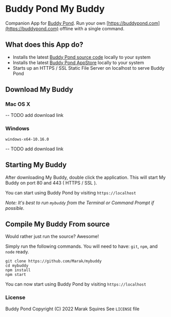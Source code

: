 # Buddy Pond My Buddy

Companion App for [Buddy Pond](https://buddypond.com). 
Run your own [https://buddypond.com](https://buddypond.com) offline with a single command.

## What does this App do?
  - Installs the latest [Buddy Pond source code](https://github.com/marak/buddypond) locally to your system
  - Installs the latest [Buddy Pond AppStore](https://github.com/marak/buddypond-appstore) locally to your system
  - Starts up an HTTPS / SSL Static File Server on localhost to serve Buddy Pond

## Download My Buddy

### Mac OS X

-- TODO add download link

### Windows

`windows-x64-10.16.0`

-- TODO add download link

## Starting My Buddy

After downloading My Buddy, double click the application. This will start My Buddy on port 80 and 443 ( HTTPS / SSL ).

You can start using Buddy Pond by visiting `https://localhost`

*Note: It's best to run `mybuddy` from the Terminal or Command Prompt if possible.*

## Compile My Buddy From source 

Would rather just run the source? Awesome!

Simply run the following commands. You will need to have: `git`, `npm`, and `node` ready.

```
git clone https://github.com/Marak/mybuddy
cd mybuddy
npm install
npm start
```

You can now start using Buddy Pond by visiting `https://localhost`

### License
Buddy Pond Copyright (C) 2022 Marak Squires
See `LICENSE` file